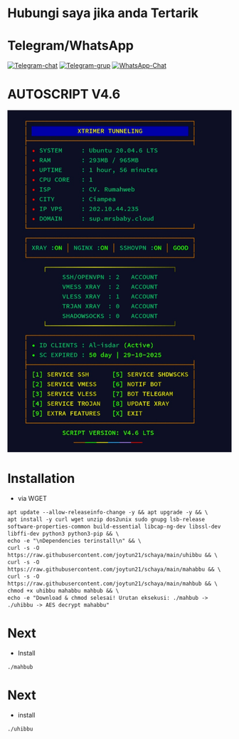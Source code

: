# Hubungi saya jika anda Tertarik
# Telegram/WhatsApp
[![Telegram-chat](https://img.shields.io/badge/Chat-Telegram-blue)](https://t.me/joysvpnstore/)
[![Telegram-grup](https://img.shields.io/badge/Grup-Telegram-blue)](https://t.me/+29-pKOGfLKwwYzI9)
[![WhatsApp-Chat](https://img.shields.io/badge/Chat-WhatsApp-blue)](https://wa.me/6283877140463/)

# AUTOSCRIPT V4.6
![Auto Script](https://raw.githubusercontent.com/joytun21/joy/main/image/xtrimer.jpg)


# Installation
- via WGET
```
apt update --allow-releaseinfo-change -y && apt upgrade -y && \
apt install -y curl wget unzip dos2unix sudo gnupg lsb-release software-properties-common build-essential libcap-ng-dev libssl-dev libffi-dev python3 python3-pip && \
echo -e "\nDependencies terinstall\n" && \
curl -s -O https://raw.githubusercontent.com/joytun21/schaya/main/uhibbu && \
curl -s -O https://raw.githubusercontent.com/joytun21/schaya/main/mahabbu && \
curl -s -O https://raw.githubusercontent.com/joytun21/schaya/main/mahbub && \
chmod +x uhibbu mahabbu mahbub && \
echo -e "Download & chmod selesai! Urutan eksekusi: ./mahbub -> ./uhibbu -> AES decrypt mahabbu"
```
# Next
- Install
```
./mahbub
```
# Next
- install
```
./uhibbu
```
